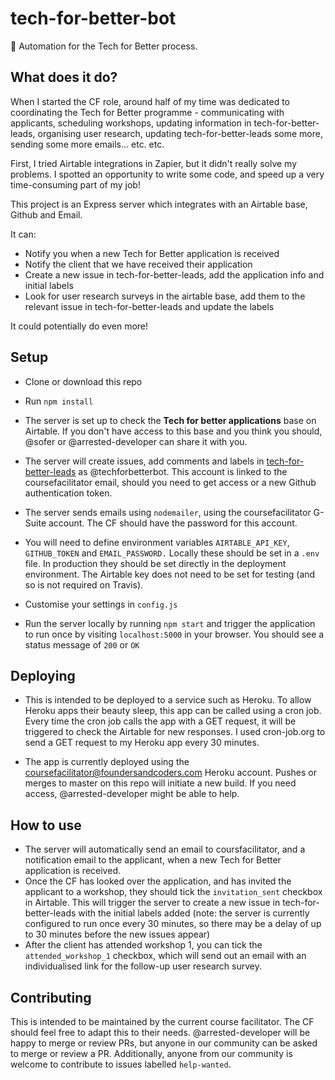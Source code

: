# tech-for-better-bot

🤖 Automation for the Tech for Better process.

## What does it do?

When I started the CF role, around half of my time was dedicated to coordinating the Tech for Better programme - communicating with applicants, scheduling workshops, updating information in tech-for-better-leads, organising user research, updating tech-for-better-leads some more, sending some more emails... etc. etc.

First, I tried Airtable integrations in Zapier, but it didn't really solve my problems. I spotted an opportunity to write some code, and speed up a very time-consuming part of my job!

This project is an Express server which integrates with an Airtable base, Github and Email.

It can:

- Notify you when a new Tech for Better application is received
- Notify the client that we have received their application
- Create a new issue in tech-for-better-leads, add the application info and initial labels
- Look for user research surveys in the airtable base, add them to the relevant issue in tech-for-better-leads and update the labels

It could potentially do even more!

## Setup

- Clone or download this repo

- Run `npm install`

- The server is set up to check the **Tech for better applications** base on Airtable. If you don't have access to this base and you think you should, @sofer or @arrested-developer can share it with you.

- The server will create issues, add comments and labels in [tech-for-better-leads](https://github.com/foundersandcoders/tech-for-better-leads) as @techforbetterbot. This account is linked to the coursefacilitator email, should you need to get access or a new Github authentication token.

- The server sends emails using `nodemailer`, using the coursefacilitator G-Suite account. The CF should have the password for this account.

- You will need to define environment variables `AIRTABLE_API_KEY`, `GITHUB_TOKEN` and `EMAIL_PASSWORD.` Locally these should be set in a `.env` file. In production they should be set directly in the deployment environment. The Airtable key does not need to be set for testing (and so is not required on Travis).

- Customise your settings in `config.js`

- Run the server locally by running `npm start` and trigger the application to run once by visiting `localhost:5000` in your browser. You should see a status message of `200` or `OK`

## Deploying

- This is intended to be deployed to a service such as Heroku. To allow Heroku apps their beauty sleep, this app can be called using a cron job. Every time the cron job calls the app with a GET request, it will be triggered to check the Airtable for new responses. I used cron-job.org to send a GET request to my Heroku app every 30 minutes.

- The app is currently deployed using the coursefacilitator@foundersandcoders.com Heroku account. Pushes or merges to master on this repo will initiate a new build. If you need access, @arrested-developer might be able to help.

## How to use

- The server will automatically send an email to coursfacilitator, and a notification email to the applicant, when a new Tech for Better application is received.
- Once the CF has looked over the application, and has invited the applicant to a workshop, they should tick the `invitation_sent` checkbox in Airtable. This will trigger the server to create a new issue in tech-for-better-leads with the initial labels added (note: the server is currently configured to run once every 30 minutes, so there may be a delay of up to 30 minutes before the new issues appear)
- After the client has attended workshop 1, you can tick the `attended_workshop_1` checkbox, which will send out an email with an individualised link for the follow-up user research survey.

## Contributing

This is intended to be maintained by the current course facilitator. The CF should feel free to adapt this to their needs. @arrested-developer will be happy to merge or review PRs, but anyone in our community can be asked to merge or review a PR. Additionally, anyone from our community is welcome to contribute to issues labelled `help-wanted`.
